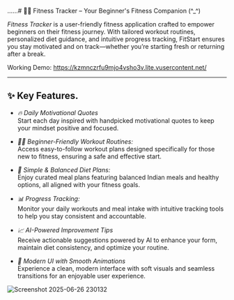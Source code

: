 ......# 🏋‍♂ Fitness Tracker – Your Beginner's Fitness Companion (^_^)

*Fitness Tracker* is a user-friendly fitness application crafted to empower beginners on their fitness journey. With tailored workout routines, personalized diet guidance, and intuitive progress tracking, FitStart ensures you stay motivated and on track—whether you’re starting fresh or returning after a break.


Working Demo: https://kzmnczrfu9mjo4vsho3v.lite.vusercontent.net/

---

## ✨ Key Features.

- *🔥 Daily Motivational Quotes*  
  Start each day inspired with handpicked motivational quotes to keep your mindset positive and focused.

- *🏃‍♀ Beginner-Friendly Workout Routines:*  
  Access easy-to-follow workout plans designed specifically for those new to fitness, ensuring a safe and effective start.

- *🍱 Simple & Balanced Diet Plans:*  
  Enjoy curated meal plans featuring balanced Indian meals and healthy options, all aligned with your fitness goals.

- *📊 Progress Tracking:*  
  Monitor your daily workouts and meal intake with intuitive tracking tools to help you stay consistent and accountable.

- *📈 AI-Powered Improvement Tips*  
  Receive actionable suggestions powered by AI to enhance your form, maintain diet consistency, and optimize your routine.

- *🎨 Modern UI with Smooth Animations*  
  Experience a clean, modern interface with soft visuals and seamless transitions for an enjoyable user experience.


![Screenshot 2025-06-26 230132](https://github.com/user-attachments/assets/44923b01-619a-4e4c-9b7a-1f23549748bd)


